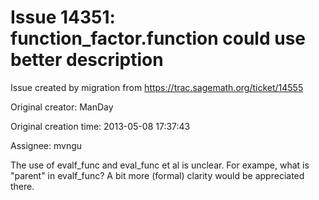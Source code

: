 # Issue 14351: function_factor.function could use better description

Issue created by migration from https://trac.sagemath.org/ticket/14555

Original creator: ManDay

Original creation time: 2013-05-08 17:37:43

Assignee: mvngu

The use of evalf_func and eval_func et al is unclear. For exampe, what is "parent" in evalf_func? A bit more (formal) clarity would be appreciated there.
